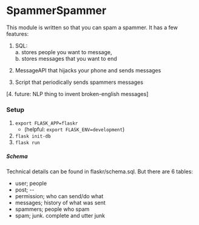 # SpammerSpammer

This module is written so that you can spam a spammer. It has a few features:

1. SQL: <br>
 a. stores people you want to message,<br>
 b. stores messages that you want to end
  
2. MessageAPI that hijacks your phone and sends messages

3. Script that periodically sends spammers messages

[4. future: NLP thing to invent broken-english messages]

### Setup
1.  `export FLASK_APP=flaskr`
    - (helpful: `export FLASK_ENV=development`)
2.  `flask init-db`
3.  `flask run`

##### Schema
Technical details can be found in flaskr/schema.sql. But there are 6 tables:
- user; people
- post; --
- permission; who can send/do what
- messages; history of what was sent
- spammers; people who spam
- spam; junk. complete and utter junk
